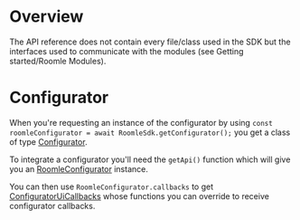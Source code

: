 # Overview

The API reference does not contain every file/class used in the SDK but the interfaces used to communicate with the modules (see Getting started/Roomle Modules).

# Configurator

When you're requesting an instance of the configurator by using `const roomleConfigurator = await RoomleSdk.getConfigurator();` you get a class of type [Configurator](classes/configurator_core_src_roomle_configurator.default.md).

To integrate a configurator you'll need the `getApi()` function which will give you an [RoomleConfigurator](classes/configurator_core_src_roomle_configurator.default.md) instance.

You can then use `RoomleConfigurator.callbacks` to get [ConfiguratorUiCallbacks](classes/configurator_core_src_services_configurator_ui_callback.default.md) whose functions you can override to receive configurator callbacks.
